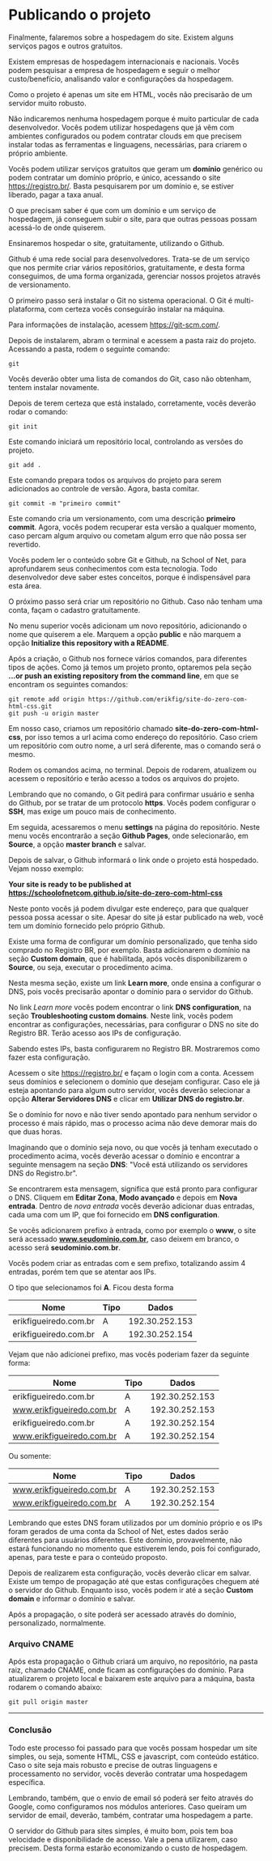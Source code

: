 # Publicando o projeto

Finalmente, falaremos sobre a hospedagem do site. Existem alguns serviços pagos e outros gratuitos.

Existem empresas de hospedagem internacionais e nacionais. Vocês podem pesquisar a empresa de hospedagem e seguir o melhor custo/benefício, analisando valor e configurações da hospedagem.

Como o projeto é apenas um site em HTML, vocês não precisarão de um servidor muito robusto.

Não indicaremos nenhuma hospedagem porque é muito particular de cada desenvolvedor. Vocês podem utilizar hospedagens que já vêm com ambientes configurados ou podem contratar clouds em que precisem instalar todas as ferramentas e linguagens, necessárias, para criarem o próprio ambiente.

Vocês podem utilizar serviços gratuitos que geram um **domínio** genérico ou podem contratar um domínio próprio, e único, acessando o site <https://registro.br/>. Basta pesquisarem por um domínio e, se estiver liberado, pagar a taxa anual.

O que precisam saber é que com um domínio e um serviço de hospedagem, já conseguem subir o site, para que outras pessoas possam acessá-lo de onde quiserem.

Ensinaremos hospedar o site, gratuitamente, utilizando o Github.

Github é uma rede social para desenvolvedores. Trata-se de um serviço que nos permite criar vários repositórios, gratuitamente, e desta forma conseguimos, de uma forma organizada, gerenciar nossos projetos através de versionamento.

O primeiro passo será instalar o Git no sistema operacional. O Git é multi-plataforma, com certeza vocês conseguirão instalar na máquina.

Para informações de instalação, acessem <https://git-scm.com/>.

Depois de instalarem, abram o terminal e acessem a pasta raiz do projeto. Acessando a pasta, rodem o seguinte comando:

`git`

Vocês deverão obter uma lista de comandos do Git, caso não obtenham, tentem instalar novamente.

Depois de terem certeza que está instalado, corretamente, vocês deverão rodar o comando:

`git init`

Este comando iniciará um repositório local, controlando as versões do projeto.

`git add .`

Este comando prepara todos os arquivos do projeto para serem adicionados ao controle de versão. Agora, basta comitar.

`git commit -m "primeiro commit"`

Este comando cria um versionamento, com uma descrição **primeiro commit**. Agora, vocês podem recuperar esta versão a qualquer momento, caso percam algum arquivo ou cometam algum erro que não possa ser revertido.

Vocês podem ler o conteúdo sobre Git e Github, na School of Net, para aprofundarem seus conhecimentos com esta tecnologia. Todo desenvolvedor deve saber estes conceitos, porque é indispensável para esta área.

O próximo passo será criar um repositório no Github. Caso não tenham uma conta, façam o cadastro gratuitamente.

No menu superior vocês adicionam um novo repositório, adicionando o nome que quiserem a ele. Marquem a opção **public** e não marquem a opção **Initialize this repository with a README**.

Após a criação, o Github nos fornece vários comandos, para diferentes tipos de ações. Como já temos um projeto pronto, optaremos pela seção **...or push an existing repository from the command line**, em que se encontram os seguintes comandos:

```
git remote add origin https://github.com/erikfig/site-do-zero-com-html-css.git
git push -u origin master
```

Em nosso caso, criamos um repositório chamado **site-do-zero-com-html-css**, por isso temos a url acima como endereço do repositório. Caso criem um repositório com outro nome, a url será diferente, mas o comando será o mesmo.

Rodem os comandos acima, no terminal. Depois de rodarem, atualizem ou acessem o repositório e terão acesso a todos os arquivos do projeto.

Lembrando que no comando, o Git pedirá para confirmar usuário e senha do Github, por se tratar de um protocolo **https**. Vocês podem configurar o **SSH**, mas exige um pouco mais de conhecimento.

Em seguida, acessaremos o menu **settings** na página do repositório. Neste menu vocês encontrarão a seção **Github Pages**, onde selecionarão, em **Source**, a opção **master branch** e salvar.

Depois de salvar, o Github informará o link onde o projeto está hospedado. Vejam nosso exemplo:

**Your site is ready to be published at https://schoolofnetcom.github.io/site-do-zero-com-html-css**

Neste ponto vocês já podem divulgar este endereço, para que qualquer pessoa possa acessar o site. Apesar do site já estar publicado na web, você tem um domínio fornecido pelo próprio Github.

Existe uma forma de configurar um domínio personalizado, que tenha sido comprado no Registro BR, por exemplo. Basta adicionarem o domínio na seção **Custom domain**, que é habilitada, após vocês disponibilizarem o **Source**, ou seja, executar o procedimento acima.

Nesta mesma seção, existe um link **Learn more**, onde ensina a configurar o DNS, pois vocês precisarão apontar o  domínio para o servidor do Github.

No link *Learn more* vocês podem encontrar o link **DNS configuration**, na seção **Troubleshooting custom domains**. Neste link, vocês podem encontrar as configurações, necessárias, para configurar o DNS no site do Registro BR. Terão acesso aos IPs de configuração.

Sabendo estes IPs, basta configurarem no Registro BR. Mostraremos como fazer esta configuração.

Acessem o site <https://registro.br/> e façam o login com a conta. Acessem seus domínios e selecionem o domínio que desejam configurar. Caso ele já esteja apontando para algum outro servidor, vocês deverão selecionar a opção **Alterar Servidores DNS** e clicar em **Utilizar DNS do registro.br**.

Se o domínio for novo e não tiver sendo apontado para nenhum servidor o processo é mais rápido, mas o processo acima não deve demorar mais do que duas horas.

Imaginando que o domínio seja novo, ou que vocês já tenham executado o procedimento acima, vocês deverão acessar o domínio e encontrar a seguinte mensagem na seção **DNS**: "Você está utilizando os servidores DNS do Registro.br".

Se encontrarem esta mensagem, significa que está pronto para configurar o DNS. Cliquem em **Editar Zona**, **Modo avançado** e depois em **Nova entrada**. Dentro de *nova entrada* vocês deverão adicionar duas entradas, cada uma com um IP, que foi fornecido em **DNS configuration**.

Se vocês adicionarem prefixo à entrada, como por exemplo o **www**, o site será acessado **www.seudominio.com.br**, caso deixem em branco, o acesso será **seudominio.com.br**.

Vocês podem criar as entradas com e sem prefixo, totalizando assim 4 entradas, porém tem que se atentar aos IPs.

O tipo que selecionamos foi **A**. Ficou desta forma

| Nome | Tipo | Dados |
| ---- | ---- | ----- |
| erikfigueiredo.com.br | A | 192.30.252.153 | 
| erikfigueiredo.com.br | A | 192.30.252.154 | 

Vejam que não adicionei prefixo, mas vocês poderiam fazer da seguinte forma:

| Nome | Tipo | Dados |
| ---- | ---- | ----- |
| erikfigueiredo.com.br | A | 192.30.252.153 | 
| www.erikfigueiredo.com.br | A | 192.30.252.153 | 
| erikfigueiredo.com.br | A | 192.30.252.154 | 
| www.erikfigueiredo.com.br | A | 192.30.252.154 | 

Ou somente:

| Nome | Tipo | Dados |
| ---- | ---- | ----- |
| www.erikfigueiredo.com.br | A | 192.30.252.153 | 
| www.erikfigueiredo.com.br | A | 192.30.252.154 | 

Lembrando que estes DNS foram utilizados por um domínio próprio e os IPs foram gerados de uma conta da School of Net, estes dados serão diferentes para usuários diferentes. Este domínio, provavelmente, não estará funcionando no momento que estiverem lendo, pois foi configurado, apenas, para teste e para o conteúdo proposto.

Depois de realizarem esta configuração, vocês deverão clicar em salvar. Existe um tempo de propagação até que estas configurações cheguem até o servidor do Github. Enquanto isso, vocês podem ir até a seção **Custom domain** e informar o domínio e salvar.

Após a propagação, o site poderá ser acessado através do domínio, personalizado, normalmente.

### Arquivo CNAME

Após esta propagação o Github criará um arquivo, no repositório, na pasta raiz, chamado CNAME, onde ficam as configurações do domínio. Para atualizarem o  projeto local e baixarem este arquivo para a máquina, basta rodarem o comando abaixo:

`git pull origin master`

***

### Conclusão

Todo este processo foi passado para que vocês possam hospedar um site simples, ou seja, somente HTML, CSS e javascript, com conteúdo estático. Caso o site seja mais robusto e precise de outras linguagens e processamento no servidor, vocês deverão contratar uma hospedagem específica.

Lembrando, também, que o envio de email só poderá ser feito através do Google, como configuramos nos módulos anteriores. Caso queiram um servidor de email, deverão, também, contratar uma hospedagem a parte.

O servidor do Github para sites simples, é muito bom, pois tem boa velocidade e disponibilidade de acesso. Vale a pena utilizarem, caso precisem. Desta forma estarão economizando o custo de hospedagem.